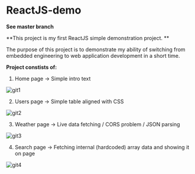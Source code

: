 # ReactJS-demo
**See master branch**

**This project is my first ReactJS simple demonstration project.
**

The purpose of this project is to demonstrate my ability of switching from embedded engineering 
to web application development in a short time.

**Project constists of:**
1. Home page -> Simple intro text

![git1](https://github.com/NightRider92/ReactJS-demo/assets/10942663/8ae225bf-efcb-42ca-bf61-8511879996c8)

2. Users page -> Simple table aligned with CSS

![git2](https://github.com/NightRider92/ReactJS-demo/assets/10942663/030549cb-790e-43cb-847e-f7725a79e04e)

3. Weather page -> Live data fetching / CORS problem / JSON parsing

![git3](https://github.com/NightRider92/ReactJS-demo/assets/10942663/1dc54d1f-66db-4d40-a65a-9b84f79ca7a8)

4. Search page -> Fetching internal (hardcoded) array data and showing it on page

![git4](https://github.com/NightRider92/ReactJS-demo/assets/10942663/d4a19bd0-3511-4987-84c6-37fbfcdd7871)



   
   
   

